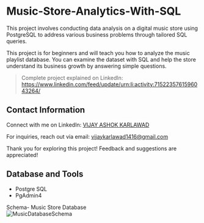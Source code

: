 # Music-Store-Analytics-With-SQL
This project involves conducting data analysis on a digital music store using PostgreSQL to address various business problems through tailored SQL queries.

This project is for beginners and will teach you how to analyze the music playlist database. You can examine the dataset with SQL and help the store understand its business growth by answering simple questions.

> Complete project explained on LinkedIn: https://www.linkedin.com/feed/update/urn:li:activity:7152235761596043264/

 ## Contact Information

Connect with me on LinkedIn: [VIJAY ASHOK KARLAWAD](https://www.linkedin.com/in/vijayashokkarlawad/)

For inquiries, reach out via email: vijaykarlawad1416@gmail.com

Thank you for exploring this project! 
Feedback and suggestions are appreciated!  

## Database and Tools
* Postgre SQL
* PgAdmin4

Schema- Music Store Database  
![MusicDatabaseSchema](https://user-images.githubusercontent.com/112153548/213707717-bfc9f479-52d9-407b-99e1-e94db7ae10a3.png)


